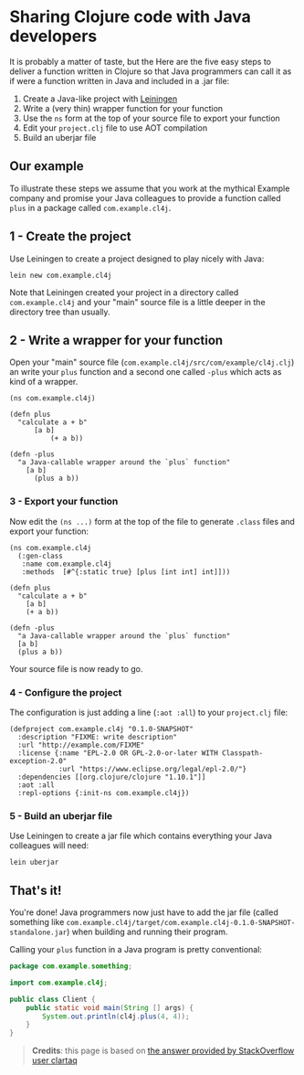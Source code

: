 # Sharing Clojure code with Java developers

It is probably a matter of taste, but the
Here are the five easy steps to deliver a function written in Clojure so that
Java programmers can call it as if were a function written in Java and included
in a .jar file:

1. Create a Java-like project with [Leiningen](https://leiningen.org/)
1. Write a (very thin) wrapper function for your function
1. Use the `ns` form at the top of your source file to export your function
1. Edit your `project.clj` file to use AOT compilation
1. Build an uberjar file

## Our example

To illustrate these steps we assume that you work at the mythical Example
company and promise your Java colleagues to provide a function called `plus` in
a package called `com.example.cl4j`.

## 1 - Create the project

Use Leiningen to create a project designed to play nicely with Java:

```
lein new com.example.cl4j
```
Note that Leiningen created your project in a directory called
`com.example.cl4j` and your "main" source file is a little deeper in the
directory tree than usually.

## 2 - Write a wrapper for your function

Open your "main" source file (`com.example.cl4j/src/com/example/cl4j.clj`) an
write your `plus` function and a second one called `-plus` which acts as kind of
a wrapper.

```
(ns com.example.cl4j)

(defn plus
  "calculate a + b"
      [a b]
          (+ a b))

(defn -plus
  "a Java-callable wrapper around the `plus` function"
    [a b]
      (plus a b))
```

### 3 - Export your function
Now edit the `(ns ...)` form at the top of the file to generate `.class` files
and export your function:

```
(ns com.example.cl4j
  (:gen-class
   :name com.example.cl4j
   :methods  [#^{:static true} [plus [int int] int]]))

(defn plus
  "calculate a + b"
    [a b]
    (+ a b))

(defn -plus
  "a Java-callable wrapper around the `plus` function"
  [a b]
  (plus a b))

```

Your source file is now ready to go.

### 4 - Configure the project
The configuration is just adding a line (`:aot :all`) to your `project.clj` file:

```
(defproject com.example.cl4j "0.1.0-SNAPSHOT"
  :description "FIXME: write description"
  :url "http://example.com/FIXME"
  :license {:name "EPL-2.0 OR GPL-2.0-or-later WITH Classpath-exception-2.0"
            :url "https://www.eclipse.org/legal/epl-2.0/"}
  :dependencies [[org.clojure/clojure "1.10.1"]]
  :aot :all
  :repl-options {:init-ns com.example.cl4j})
```

### 5 - Build an uberjar file

Use Leiningen to create a jar file which contains everything your Java
colleagues will need:

```
lein uberjar
```

## That's it!
You're done! Java programmers now just have to add the jar file (called
something like
`com.example.cl4j/target/com.example.cl4j-0.1.0-SNAPSHOT-standalone.jar`) when
building and running their program.

Calling your `plus` function in a Java program is pretty conventional:

```java
package com.example.something;

import com.example.cl4j;

public class Client {
    public static void main(String [] args) {
        System.out.println(cl4j.plus(4, 4));
    }
}
```

> **Credits**: this page is based on [the answer provided by StackOverflow user
> clartaq](https://stackoverflow.com/questions/2181774/calling-clojure-from-java)
